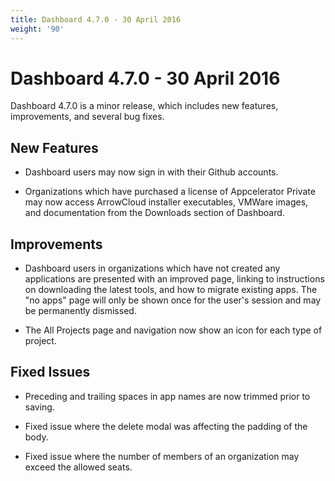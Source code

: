 ```yaml
---
title: Dashboard 4.7.0 - 30 April 2016
weight: '90'
---
```


# Dashboard 4.7.0 - 30 April 2016

Dashboard 4.7.0 is a minor release, which includes new features, improvements, and several bug fixes.

## New Features

* Dashboard users may now sign in with their Github accounts.

* Organizations which have purchased a license of Appcelerator Private may now access ArrowCloud installer executables, VMWare images, and documentation from the Downloads section of Dashboard.

## Improvements

* Dashboard users in organizations which have not created any applications are presented with an improved page, linking to instructions on downloading the latest tools, and how to migrate existing apps. The "no apps" page will only be shown once for the user's session and may be permanently dismissed.

* The All Projects page and navigation now show an icon for each type of project.

## Fixed Issues

* Preceding and trailing spaces in app names are now trimmed prior to saving.

* Fixed issue where the delete modal was affecting the padding of the body.

* Fixed issue where the number of members of an organization may exceed the allowed seats.
